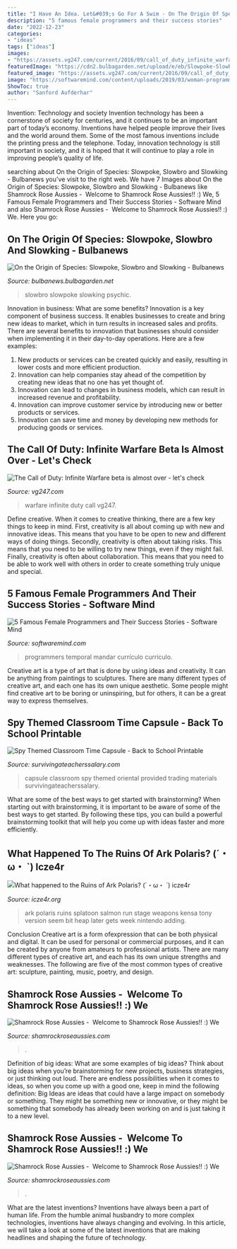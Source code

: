 ```yaml
---
title: "I Have An Idea. Let&#039;s Go For A Swim - On The Origin Of Species: Slowpoke, Slowbro And Slowking"
description: "5 famous female programmers and their success stories"
date: "2022-12-23"
categories:
- "ideas"
tags: ["ideas"]
images:
- "https://assets.vg247.com/current/2016/09/call_of_duty_infinite_warfare.jpg"
featuredImage: "https://cdn2.bulbagarden.net/upload/e/eb/Slowpoke-Slowbro-Slowking.png"
featured_image: "https://assets.vg247.com/current/2016/09/call_of_duty_infinite_warfare.jpg"
image: "https://softwaremind.com/content/uploads/2019/03/woman-programming.jpg"
ShowToc: true
author: "Sanford Aufderhar"
---
```



Invention: Technology and society
Invention technology has been a cornerstone of society for centuries, and it continues to be an important part of today’s economy. Inventions have helped people improve their lives and the world around them. Some of the most famous inventions include the printing press and the telephone. Today, innovation technology is still important in society, and it is hoped that it will continue to play a role in improving people’s quality of life.

	

		
searching about On the Origin of Species: Slowpoke, Slowbro and Slowking - Bulbanews you've visit to the right web. We have 7 Images about On the Origin of Species: Slowpoke, Slowbro and Slowking - Bulbanews like Shamrock Rose Aussies - ﻿﻿﻿ Welcome to Shamrock Rose Aussies!! :) We, 5 Famous Female Programmers and Their Success Stories - Software Mind and also Shamrock Rose Aussies - ﻿﻿﻿ Welcome to Shamrock Rose Aussies!! :) We. Here you go:
		
    
## On The Origin Of Species: Slowpoke, Slowbro And Slowking - Bulbanews

<img loading=lazy src="https://cdn2.bulbagarden.net/upload/e/eb/Slowpoke-Slowbro-Slowking.png" onerror="this.onerror=null;this.src='https://tse1.mm.bing.net/th?id=OIP.jbpru83SrbcEPgFlZUBQ2AHaGR&amp;pid=15.1';" alt="On the Origin of Species: Slowpoke, Slowbro and Slowking - Bulbanews">

_Source: bulbanews.bulbagarden.net_

>slowbro slowpoke slowking psychic. 

	

Innovation in business: What are some benefits?
Innovation is a key component of business success. It enables businesses to create and bring new ideas to market, which in turn results in increased sales and profits. There are several benefits to innovation that businesses should consider when implementing it in their day-to-day operations. Here are a few examples: 
1) New products or services can be created quickly and easily, resulting in lower costs and more efficient production. 
2) Innovation can help companies stay ahead of the competition by creating new ideas that no one has yet thought of. 
3) Innovation can lead to changes in business models, which can result in increased revenue and profitability. 
4) Innovation can improve customer service by introducing new or better products or services. 
5) Innovation can save time and money by developing new methods for producing goods or services.

    
## The Call Of Duty: Infinite Warfare Beta Is Almost Over - Let&#039;s Check

<img loading=lazy src="https://assets.vg247.com/current/2016/09/call_of_duty_infinite_warfare.jpg" onerror="this.onerror=null;this.src='https://tse1.mm.bing.net/th?id=OIP.KQOp9Xg0ExIOOde8k0_SAwHaFq&amp;pid=15.1';" alt="The Call of Duty: Infinite Warfare beta is almost over - let&#039;s check">

_Source: vg247.com_

>warfare infinite duty call vg247. 

	

Define creative.
When it comes to creative thinking, there are a few key things to keep in mind. First, creativity is all about coming up with new and innovative ideas. This means that you have to be open to new and different ways of doing things. Secondly, creativity is often about taking risks. This means that you need to be willing to try new things, even if they might fail. Finally, creativity is often about collaboration. This means that you need to be able to work well with others in order to create something truly unique and special.

    
## 5 Famous Female Programmers And Their Success Stories - Software Mind

<img loading=lazy src="https://softwaremind.com/content/uploads/2019/03/woman-programming.jpg" onerror="this.onerror=null;this.src='https://tse4.mm.bing.net/th?id=OIP.76upjjVaneRYKmOGfhYuQQHaE8&amp;pid=15.1';" alt="5 Famous Female Programmers and Their Success Stories - Software Mind">

_Source: softwaremind.com_

>programmers temporal mandar currículo curriculo. 

	

Creative art is a type of art that is done by using ideas and creativity. It can be anything from paintings to sculptures. There are many different types of creative art, and each one has its own unique aesthetic. Some people might find creative art to be boring or uninspiring, but for others, it can be a great way to express themselves.

    
## Spy Themed Classroom Time Capsule - Back To School Printable

<img loading=lazy src="http://www.survivingateacherssalary.com/wp-content/uploads/2015/08/Classroom-Time-Capsule.jpg" onerror="this.onerror=null;this.src='https://tse2.mm.bing.net/th?id=OIP.9isP8bQM4_IoeHH5NMeSlQHaLL&amp;pid=15.1';" alt="Spy Themed Classroom Time Capsule - Back to School Printable">

_Source: survivingateacherssalary.com_

>capsule classroom spy themed oriental provided trading materials survivingateacherssalary. 

	

What are some of the best ways to get started with brainstorming?
When starting out with brainstorming, it is important to be aware of some of the best ways to get started. By following these tips, you can build a powerful brainstorming toolkit that will help you come up with ideas faster and more efficiently.

    
## What Happened To The Ruins Of Ark Polaris? (´・ω・ `) Icze4r

<img loading=lazy src="https://www.icze4r.org/i/ark.polaris.jpg" onerror="this.onerror=null;this.src='https://tse1.mm.bing.net/th?id=OIP.Wnqnuw7O6o3zQLtq3yq_2wHaEK&amp;pid=15.1';" alt="What happened to the Ruins of Ark Polaris? (´・ω・ `) icze4r">

_Source: icze4r.org_

>ark polaris ruins splatoon salmon run stage weapons kensa tony version seem bit heap later gets week nintendo adding. 

	

Conclusion
Creative art is a form ofexpression that can be both physical and digital. It can be used for personal or commercial purposes, and it can be created by anyone from amateurs to professional artists. There are many different types of creative art, and each has its own unique strengths and weaknesses. The following are five of the most common types of creative art: sculpture, painting, music, poetry, and design.

    
## Shamrock Rose Aussies - ﻿﻿﻿ Welcome To Shamrock Rose Aussies!! :) We

<img loading=lazy src="http://shamrockroseaussies.com/yahoo_site_admin/assets/images/IMG_6875.174220639_std.JPG" onerror="this.onerror=null;this.src='https://tse3.mm.bing.net/th?id=OIP._q8N-MNwBN-9qOypgmnHaAAAAA&amp;pid=15.1';" alt="Shamrock Rose Aussies - ﻿﻿﻿ Welcome to Shamrock Rose Aussies!! :) We">

_Source: shamrockroseaussies.com_

>. 

	

Definition of big ideas: What are some examples of big ideas?
Think about big ideas when you’re brainstorming for new projects, business strategies, or just thinking out loud. There are endless possibilities when it comes to ideas, so when you come up with a good one, keep in mind the following definition: 
Big Ideas are ideas that could have a large impact on somebody or something. They might be something new or innovative, or they might be something that somebody has already been working on and is just taking it to a new level.

    
## Shamrock Rose Aussies - ﻿﻿﻿ Welcome To Shamrock Rose Aussies!! :) We

<img loading=lazy src="http://shamrockroseaussies.com/yahoo_site_admin/assets/images/DSC_0060.153162205_std.JPG" onerror="this.onerror=null;this.src='https://tse1.mm.bing.net/th?id=OIP.RoeRd194dl9Idv95lcpVYQHaFI&amp;pid=15.1';" alt="Shamrock Rose Aussies - ﻿﻿﻿ Welcome to Shamrock Rose Aussies!! :) We">

_Source: shamrockroseaussies.com_

>. 

	

What are the latest inventions?
Inventions have always been a part of human life. From the humble animal husbandry to more complex technologies, inventions have always changing and evolving. In this article, we will take a look at some of the latest inventions that are making headlines and shaping the future of technology.

